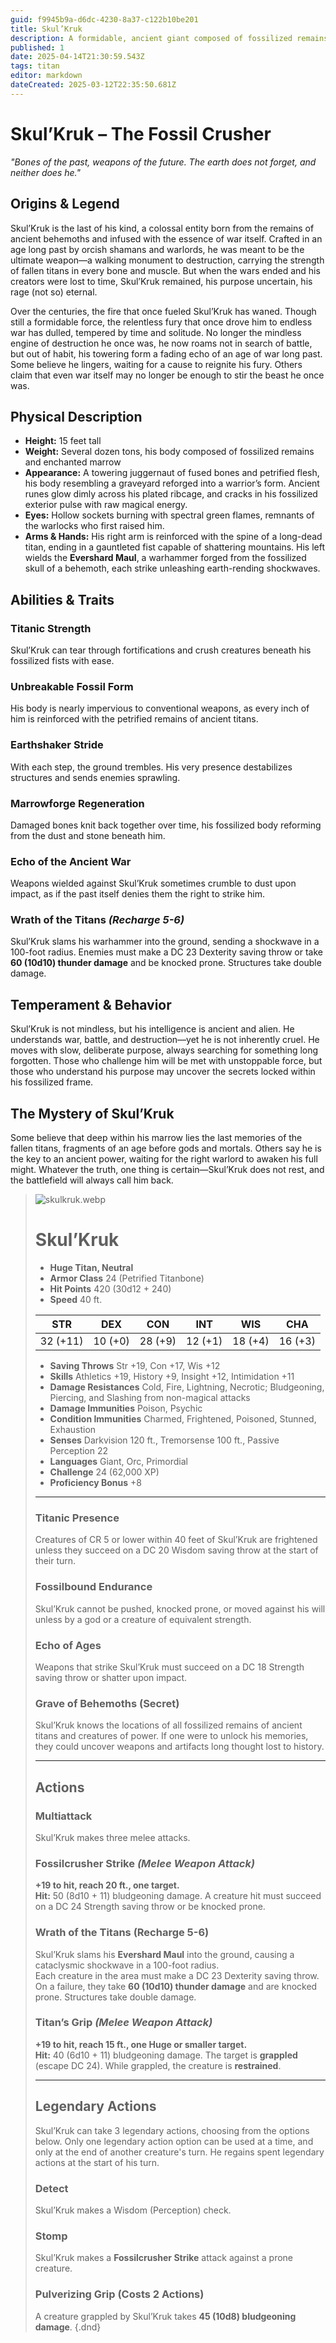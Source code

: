 ```yaml
---
guid: f9945b9a-d6dc-4230-8a37-c122b10be201
title: Skul’Kruk
description: A formidable, ancient giant composed of fossilized remains, Skul'Kruk is a walking graveyard of colossal power and a living relic of bygone ages.
published: 1
date: 2025-04-14T21:30:59.543Z
tags: titan
editor: markdown
dateCreated: 2025-03-12T22:35:50.681Z
---
```


# Skul’Kruk – The Fossil Crusher  
*"Bones of the past, weapons of the future. The earth does not forget, and neither does he."*  

## **Origins & Legend**  
Skul’Kruk is the last of his kind, a colossal entity born from the remains of ancient behemoths and infused with the essence of war itself. Crafted in an age long past by orcish shamans and warlords, he was meant to be the ultimate weapon—a walking monument to destruction, carrying the strength of fallen titans in every bone and muscle. But when the wars ended and his creators were lost to time, Skul’Kruk remained, his purpose uncertain, his rage (not so) eternal.  

Over the centuries, the fire that once fueled Skul’Kruk has waned. Though still a formidable force, the relentless fury that once drove him to endless war has dulled, tempered by time and solitude. No longer the mindless engine of destruction he once was, he now roams not in search of battle, but out of habit, his towering form a fading echo of an age of war long past. Some believe he lingers, waiting for a cause to reignite his fury. Others claim that even war itself may no longer be enough to stir the beast he once was.

## **Physical Description**  
- **Height:** 15 feet tall  
- **Weight:** Several dozen tons, his body composed of fossilized remains and enchanted marrow  
- **Appearance:** A towering juggernaut of fused bones and petrified flesh, his body resembling a graveyard reforged into a warrior’s form. Ancient runes glow dimly across his plated ribcage, and cracks in his fossilized exterior pulse with raw magical energy.  
- **Eyes:** Hollow sockets burning with spectral green flames, remnants of the warlocks who first raised him.  
- **Arms & Hands:** His right arm is reinforced with the spine of a long-dead titan, ending in a gauntleted fist capable of shattering mountains. His left wields the **Evershard Maul**, a warhammer forged from the fossilized skull of a behemoth, each strike unleashing earth-rending shockwaves.  

## **Abilities & Traits**  
### **Titanic Strength**  
Skul’Kruk can tear through fortifications and crush creatures beneath his fossilized fists with ease.  

### **Unbreakable Fossil Form**  
His body is nearly impervious to conventional weapons, as every inch of him is reinforced with the petrified remains of ancient titans.  

### **Earthshaker Stride**  
With each step, the ground trembles. His very presence destabilizes structures and sends enemies sprawling.  

### **Marrowforge Regeneration**  
Damaged bones knit back together over time, his fossilized body reforming from the dust and stone beneath him.  

### **Echo of the Ancient War**  
Weapons wielded against Skul’Kruk sometimes crumble to dust upon impact, as if the past itself denies them the right to strike him.  

### **Wrath of the Titans** *(Recharge 5-6)*  
Skul’Kruk slams his warhammer into the ground, sending a shockwave in a 100-foot radius. Enemies must make a DC 23 Dexterity saving throw or take **60 (10d10) thunder damage** and be knocked prone. Structures take double damage.  

## **Temperament & Behavior**  
Skul’Kruk is not mindless, but his intelligence is ancient and alien. He understands war, battle, and destruction—yet he is not inherently cruel. He moves with slow, deliberate purpose, always searching for something long forgotten. Those who challenge him will be met with unstoppable force, but those who understand his purpose may uncover the secrets locked within his fossilized frame.  

## **The Mystery of Skul’Kruk**  
Some believe that deep within his marrow lies the last memories of the fallen titans, fragments of an age before gods and mortals. Others say he is the key to an ancient power, waiting for the right warlord to awaken his full might. Whatever the truth, one thing is certain—Skul’Kruk does not rest, and the battlefield will always call him back.  

> ![skulkruk.webp](/images/characters/skulkruk.webp)
># Skul’Kruk  
>- **Huge Titan, Neutral**  
>- **Armor Class** 24 (Petrified Titanbone)  
>- **Hit Points** 420 (30d12 + 240)  
>- **Speed** 40 ft.  
>
>|STR|DEX|CON|INT|WIS|CHA|  
>|---|---|---|---|---|---|  
>|32 (+11)|10 (+0)|28 (+9)|12 (+1)|18 (+4)|16 (+3)|  
>
>- **Saving Throws** Str +19, Con +17, Wis +12  
>- **Skills** Athletics +19, History +9, Insight +12, Intimidation +11  
>- **Damage Resistances** Cold, Fire, Lightning, Necrotic; Bludgeoning, Piercing, and Slashing from non-magical attacks  
>- **Damage Immunities** Poison, Psychic  
>- **Condition Immunities** Charmed, Frightened, Poisoned, Stunned, Exhaustion  
>- **Senses** Darkvision 120 ft., Tremorsense 100 ft., Passive Perception 22  
>- **Languages** Giant, Orc, Primordial  
>- **Challenge** 24 (62,000 XP)  
>- **Proficiency Bonus** +8  
>
>---
>
>### **Titanic Presence**  
>Creatures of CR 5 or lower within 40 feet of Skul’Kruk are frightened unless they succeed on a DC 20 Wisdom saving throw at the start of their turn.  
>
>### **Fossilbound Endurance**  
>Skul’Kruk cannot be pushed, knocked prone, or moved against his will unless by a god or a creature of equivalent strength.  
>
>### **Echo of Ages**  
>Weapons that strike Skul’Kruk must succeed on a DC 18 Strength saving throw or shatter upon impact.  
>
>### **Grave of Behemoths (Secret)**  
>Skul’Kruk knows the locations of all fossilized remains of ancient titans and creatures of power. If one were to unlock his memories, they could uncover weapons and artifacts long thought lost to history.  
>
>---
>
>## **Actions**  
>### **Multiattack**  
>Skul’Kruk makes three melee attacks.  
>
>### **Fossilcrusher Strike** *(Melee Weapon Attack)*  
>**+19 to hit, reach 20 ft., one target.**  
>**Hit:** 50 (8d10 + 11) bludgeoning damage. A creature hit must succeed on a DC 24 Strength saving throw or be knocked prone.  
>
>### **Wrath of the Titans (Recharge 5-6)**  
>Skul’Kruk slams his **Evershard Maul** into the ground, causing a cataclysmic shockwave in a 100-foot radius.  
>Each creature in the area must make a DC 23 Dexterity saving throw. On a failure, they take **60 (10d10) thunder damage** and are knocked prone. Structures take double damage.  
>
>### **Titan’s Grip** *(Melee Weapon Attack)*  
>**+19 to hit, reach 15 ft., one Huge or smaller target.**  
>**Hit:** 40 (6d10 + 11) bludgeoning damage. The target is **grappled** (escape DC 24). While grappled, the creature is **restrained**.  
>
>---
>
>## **Legendary Actions**  
>Skul’Kruk can take 3 legendary actions, choosing from the options below. Only one legendary action option can be used at a time, and only at the end of another creature's turn. He regains spent legendary actions at the start of his turn.  
>
>### **Detect**  
>Skul’Kruk makes a Wisdom (Perception) check.  
>
>### **Stomp**  
>Skul’Kruk makes a **Fossilcrusher Strike** attack against a prone creature.  
>
>### **Pulverizing Grip (Costs 2 Actions)**  
>A creature grappled by Skul’Kruk takes **45 (10d8) bludgeoning damage**.
>{.dnd}
